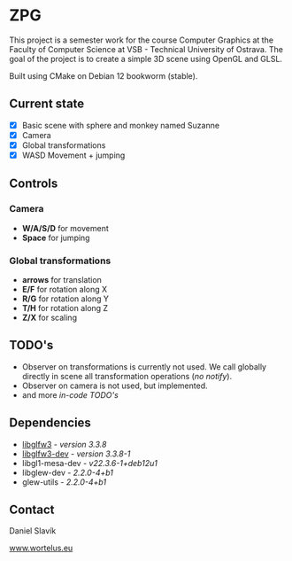 # ZPG
This project is a semester work for the course Computer Graphics 
at the Faculty of Computer Science at VSB - Technical University of Ostrava. 
The goal of the project is to create a simple 3D scene using OpenGL and GLSL.

Built using CMake on Debian 12 bookworm (stable).

## Current state
- [x] Basic scene with sphere and monkey named Suzanne
- [x] Camera
- [x] Global transformations
- [x] WASD Movement + jumping

## Controls
### Camera
- **W/A/S/D** for movement
- **Space** for jumping

### Global transformations
- **arrows** for translation
- **E/F** for rotation along X
- **R/G** for rotation along Y
- **T/H** for rotation along Z
- **Z/X** for scaling

## TODO's
- Observer on transformations is currently not used. 
We call globally directly in scene all transformation operations (*no notify*).
- Observer on camera is not used, but implemented.
- and more _in-code TODO's_

## Dependencies
- [libglfw3](https://www.glfw.org/) - *version 3.3.8*
- [libglfw3-dev](https://www.glfw.org/) - *version 3.3.8-1*
- libgl1-mesa-dev - *v22.3.6-1+deb12u1*
- libglew-dev - *2.2.0-4+b1*
- glew-utils - *2.2.0-4+b1*

## Contact
Daniel Slavík

www.wortelus.eu
